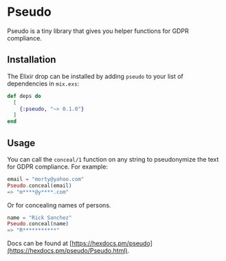 # Pseudo

Pseudo is a tiny library that gives you helper functions for GDPR compliance.

## Installation

The Elixir drop can be installed by adding `pseudo` to your list of dependencies in `mix.exs`:

```elixir
def deps do
  [
    {:pseudo, "~> 0.1.0"}
  ]
end
```

## Usage

You can call the `conceal/1` function on any string to pseudonymize the text for
GDPR compliance. For example:

```elixir
email = "morty@yahoo.com"
Pseudo.conceal(email)
=> "m****@y****.com"
```

Or for concealing names of persons.
```elixir
name = "Rick Sanchez"
Pseudo.conceal(name)
=> "R***********"
```

Docs can be found at [https://hexdocs.pm/pseudo](https://hexdocs.pm/pseudo/Pseudo.html).
